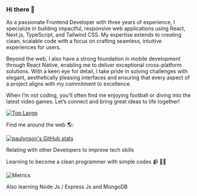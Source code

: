 ### Hi there 👋

As a passionate Frontend Developer with three years of experience, I specialize in building impactful, responsive web applications using React, Next.js, TypeScript, and Tailwind CSS. My expertise extends to creating clean, scalable code with a focus on crafting seamless, intuitive experiences for users.

Beyond the web, I also have a strong foundation in mobile development through React Native, enabling me to deliver exceptional cross-platform solutions. With a keen eye for detail, I take pride in solving challenges with elegant, aesthetically pleasing interfaces and ensuring that every aspect of a project aligns with my commitment to excellence.

When I’m not coding, you’ll often find me enjoying football or diving into the latest video games. Let’s connect and bring great ideas to life together!

[![Top Langs](https://github-readme-stats.vercel.app/api/top-langs/?username=paulynson&layout=compact)](https://github.com/paulynson/github-readme-stats)

Find me around the web 🌎:

[![paulynson's GitHub stats](https://github-readme-stats.vercel.app/api?username=paulynson)](https://github.com/paulynson/github-readme-stats)

Relating with other Developers to improve tech skills


Learning to become a clean programmer with simple codes 📹 ✍🏾


![Metrics](https://metrics.lecoq.io/paulynson?template=classic&posts=1&traffic=1&languages=1&isocalendar=1&introduction=1&isocalendar.duration=full-year&languages.limit=5&languages.sections=most-used&languages.colors=github&languages.threshold=0%25&languages.indepth=false&languages.recent.load=300&languages.recent.days=14&introduction.title=true&posts.descriptions=false&posts.covers=false&posts.limit=4&posts.user=.user.login&config.timezone=Africa%2FLagos) 


Also learning Node Js / Express Js and MongoDB
